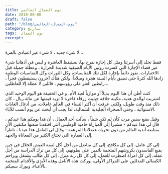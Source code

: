 ```yaml
---
title: يوم العمال العالمي
date: 2018-00-00
draft: false
path: "/blog/يوم-العمال-العالمي"
category: تباريح
tags:  يوم العمال
excerpt:
---
```


لا شيء جديد ، لا شيء غير اعتيادي بالمرة...

فقط نخلد إلى أسرتنا ومثل كل إجازة نفرح بها، نستيقظ العاشرة و ليس في أذهاننا شيء غير قضاء الإجازة التي كسرت روتين الأيام الصيفية شديدة الحرارة ، وعطلة جميلة قبل الاختبارات، نفوز دائماً بإجازة لكل تلك المناسبات، وكل الثورات وكل المناسبات الوطنية زادها الله كثرةً حتى تضيق بأيام السنة هجرة وميلاداً، ولكن هناك آخرون يستيقظون فجراً ، رابطين الغتر على رؤوسهم ، قائلين لا عطلة إلا للعاطلين...

كنت أظن أن هذا اليوم بديلاً أو موازياً لعيد الأم، و في الحقيقة هو اليوم الوحيد الذي اشتريت لوالدي هدية، مكينة حلاقة جيليت زرقاء فاخرة لا تزيد قيمتها عن مائة ريال ، كان ذلك منذ وقت طويل، ولكني عرفت أن أكثر النساء في العالم عاملات، من أدغال الغابات الاستوائية ، وحتى الصحراء الجليدية الشمالية، لذا يجب أن أبحث عن يوم أنسب للآباء.

وقبل بضع سنين مرت كأن لم تكن شيئاً ، سألت أحد العمال ، أن هذا يومكم هذا عيدكم ، قال لي هذا عيدكم - مشيراً إلى المباراة حامية الوطيس التي افتقدنا متعتها مكتفين الآن بمتابعة أندية العالم من دون تحريك عضلاتنا المرهفة - وقال لي العامل هذا عيدنا ، ناظراً إلى العمارة التي تحتاج الكثير من المعاناة والجهد.

إلى كل عامل، إلى كل مكافح، إلى كل مناضل من أجل أكل لقمة العيش الحلال في حين يقبع الفاسدون بكروشهم المتخمة نائمين على بطونهم، إلى كل من ترك الدراسة من أجل عمله، إلى كل امرأة اضطرت للعمل، إلى كل كل ربة منزل، إلى كل طالب يشتغل ويزاحم الكسالى المدللين على المراكز الأولى، بوركت هذه الأنامل وهذه الأيدي والأقدام المتخمة بالأعباء، وبورك سعيكم.